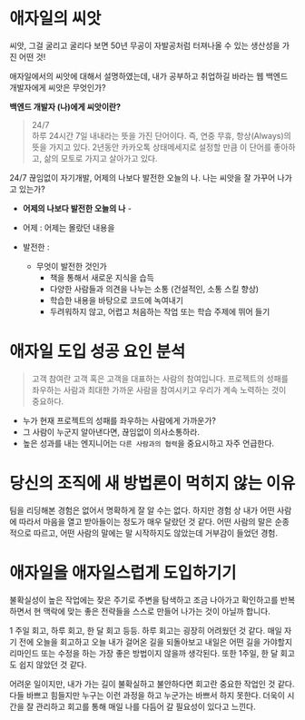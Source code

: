 # 애자일의 씨앗

씨앗, 그걸 굴리고 굴리다 보면 50년 무공이 자발공처럼 터져나올 수 있는 생산성을 가진 어떤 것!

애자일에서의 씨앗에 대해서 설명하였는데, 내가 공부하고 취업하길 바라는 웹 백엔드 개발자에게 씨앗은 무엇인가?

**백엔드 개발자 (나)에게 씨앗이란?**

> 24/7  
> 하루 24시간 7일 내내라는 뜻을 가진 단어이다. 즉, 연중 무휴, 항상(Always)의 뜻을 가지고 있다. 2년동안 카카오톡 상태메세지로 설정할 만큼 이 단어를 좋아하고, 삶의 모토로 가지고 살아가고 있다.

24/7 끊임없이 자기개발, 어제의 나보다 발전한 오늘의 나. 나는 씨앗을 잘 가꾸어 나가고 있는가?

- **어제의 나보다 발전한 오늘의 나** -

- 어제 : 어제는 몰랐던 내용을
- 발전한 :
  - 무엇이 발전한 것인가
    - 책을 통해서 새로운 지식을 습득
    - 다양한 사람들과 의견을 나누는 소통 (건설적인, 소통 스킬 향상)
    - 학습한 내용을 바탕으로 코드에 녹여내기
    - 두려워하지 않고, 어렵고 처음하는 작업 또는 학습 주제에 뛰어 들기

# 애자일 도입 성공 요인 분석

> 고객 참여란 고객 혹은 고객을 대표하는 사람의 참여입니다. 프로젝트의 성패를 좌우하는 사람과 최대한 가까운 사람을 참여시키고 우리가 계속 노력하는 것이 중요하다.

- 누가 현재 프로젝트의 성패를 좌우하는 사람에게 가까운가?
- 그 사람이 누군지 알아낸다면, 끊임없이 의사소통하라.
- 높은 성과를 내는 엔지니어는 `다른 사람과의 협력`을 중요시하고 자주 언급한다.

# 당신의 조직에 새 방법론이 먹히지 않는 이유

팀을 리딩해본 경험은 없어서 명확하게 잘 알 수는 없다. 하지만 경험 상 내가 어떤 사람에 따라서 마음을 열고 받아들이는 정도가 매우 달랐던 것 같다. 어떤 사람의 말은 순종적으로 따르고, 어떤 사람의 말에는 말 시작하지도 않았는데 거부감이 들었던 경험.

# 애자일을 애자일스럽게 도입하기기

불확실성이 높은 작업에는 잦은 주기로 주변을 탐색하고 조금 나아가고 확인하고를 반복하면서 현 맥락에 맞는 좋은 전략들을 스스로 만들어 나가는 것이 아닐까 합니다.

1 주일 회고, 하루 회고, 한 달 회고 등등. 하루 회고는 굉장히 어려웠던 것 같다. 매일 자기 전에 오늘을 회고하고 오늘 내가 걸어온 길을 되돌아보고 내일은 어떤 길을 가야할지 리마인드 또는 수정을 하는 가장 좋은 방법이지 않을까 생각된다. 또한 1주일, 한 달 회고도 쉽지 않았던 것 같다.

어려운 일이지만, 내가 가는 길이 불확실하고 불안하다면 회고란 중요한 작업인 것 같다. 다들 바쁘고 힘들지만 누구는 이런 과정을 하고 누군가는 바쁘서 하지 못한다. 더욱이 시간을 잘 관리하고 회고를 통해 매일 나를 다듬어 갈 필요성이 있다고 느낀다.
